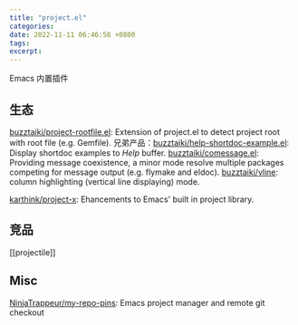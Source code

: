 ```yaml
---
title: "project.el"
categories: 
date: 2022-11-11 06:46:58 +0800
tags: 
excerpt: 
---
```




Emacs 内置插件

## 生态

[buzztaiki/project-rootfile.el](https://github.com/buzztaiki/project-rootfile.el): Extension of project.el to detect project root with root file (e.g. Gemfile). 兄弟产品：[buzztaiki/help-shortdoc-example.el](https://github.com/buzztaiki/help-shortdoc-example.el): Display shortdoc examples to *Help* buffer. [buzztaiki/comessage.el](https://github.com/buzztaiki/comessage.el): Providing message coexistence, a minor mode resolve multiple packages competing for message output (e.g. flymake and eldoc). [buzztaiki/vline](https://github.com/buzztaiki/vline): column highlighting (vertical line displaying) mode.

[karthink/project-x](https://github.com/karthink/project-x): Ehancements to Emacs' built in project library.

## 竞品

[[projectile]]


## Misc

[NinjaTrappeur/my-repo-pins](https://github.com/NinjaTrappeur/my-repo-pins): Emacs project manager and remote git checkout

